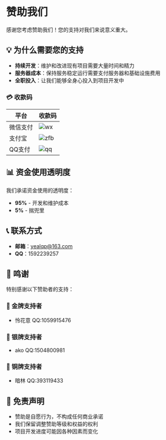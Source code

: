 # 赞助我们

感谢您考虑赞助我们！您的支持对我们来说意义重大。

## 💡 为什么需要您的支持

- **持续开发**：维护和改进现有项目需要大量时间和精力
- **服务器成本**：保持服务稳定运行需要支付服务器和基础设施费用
- **全职投入**：让我们能够全身心投入到项目开发中


### 💳 收款码

| 平台 | 收款码 |
|------|------|
| 微信支付 |![wx](../wxskm.png) |
| 支付宝 | ![zfb](../zfbskm.png) |
| QQ支付 | ![qq](../qqskm.png) |

## 📊 资金使用透明度

我们承诺资金使用的透明度：

- **95%** - 开发和维护成本
- **5%** - 揣兜里


## 📞 联系方式

- **邮箱**：yealqp@163.com
- **QQ**：1592239257

## 🙏 鸣谢

特别感谢以下赞助者的支持：

### 🥇 金牌支持者
- 怜花意 QQ:1059915476

### 🥈 银牌支持者
- ako QQ:1504800981

### 🥉 铜牌支持者
- 暗林 QQ:393119433


## 📝 免责声明

- 赞助是自愿行为，不构成任何商业承诺
- 我们保留调整赞助等级和权益的权利
- 项目开发进度可能因各种因素而变化
